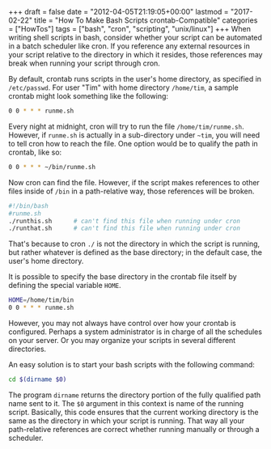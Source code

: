 +++
draft       = false
date        = "2012-04-05T21:19:05+00:00"
lastmod     = "2017-02-22"
title       = "How To Make Bash Scripts crontab-Compatible"
categories  = ["HowTos"]
tags        = ["bash", "cron", "scripting", "unix/linux"]
+++
When writing shell scripts in bash, consider whether your script can be automated in a batch scheduler like cron. If you reference any external resources in your script relative to the directory in which it resides, those references may break when running your script through cron.

By default, crontab runs scripts in the user's home directory, as specified in `/etc/passwd`. For user "Tim" with home directory `/home/tim`, a sample crontab might look something like the following:

```bash
0 0 * * * runme.sh
```

Every night at midnight, cron will try to run the file `/home/tim/runme.sh`. However, if `runme.sh` is actually in a sub-directory under `~tim`, you will need to tell cron how to reach the file. One option would be to qualify the path in crontab, like so:

```bash
0 0 * * * ~/bin/runme.sh
```

Now cron can find the file. However, if the script makes references to other files inside of `/bin` in a path-relative way, those references will be broken.

```bash
#!/bin/bash
#runme.sh
./runthis.sh      # can't find this file when running under cron
./runthat.sh      # can't find this file when running under cron
```

That's because to cron `./` is not the directory in which the script is running, but rather whatever is defined as the base directory; in the default case, the user's home directory.

It is possible to specify the base directory in the crontab file itself by defining the special variable `HOME`.

```bash
HOME=/home/tim/bin
0 0 * * * runme.sh
```

However, you may not always have control over how your crontab is configured. Perhaps a system administrator is in charge of all the schedules on your server. Or you may organize your scripts in several different directories.

An easy solution is to start your bash scripts with the following command:

```bash
cd $(dirname $0)
```

The program `dirname` returns the directory portion of the fully qualified path name sent to it. The `$0` argument in this context is name of the running script. Basically, this code ensures that the current working directory is the same as the directory in which your script is running. That way all your path-relative references are correct whether running manually or through a scheduler.
